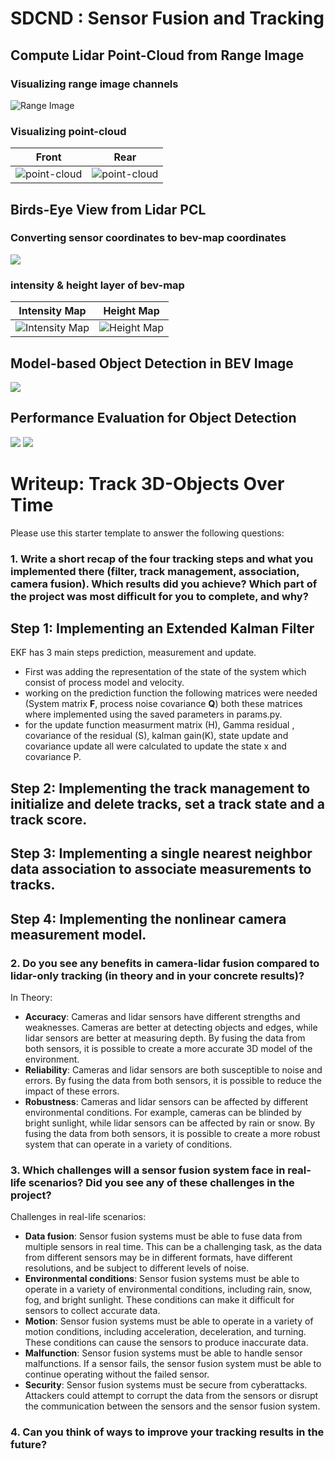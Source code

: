 
# SDCND : Sensor Fusion and Tracking

## Compute Lidar Point-Cloud from Range Image
### Visualizing range image channels
![Range Image](range_image_channels.png)

### Visualizing point-cloud

|             Front            |             Rear            |
|:----------------------------:|:---------------------------:|
| ![](Front.png "point-cloud") | ![](Rear.png "point-cloud") |

## Birds-Eye View from Lidar PCL

### Converting sensor coordinates to bev-map coordinates
![](BEV-map.png)
### intensity & height layer of bev-map
|             Intensity Map              |            Height Map            |
|:--------------------------------------:|:--------------------------------:|
| ![](img_intensity.png "Intensity Map") | ![](height_map.png "Height Map") |

## Model-based Object Detection in BEV Image
![](labels-detected-objects-screenshot.png)

## Performance Evaluation for Object Detection

![](performance_metrics.png)
![](precision-recall.png)

# Writeup: Track 3D-Objects Over Time

Please use this starter template to answer the following questions:

### 1. Write a short recap of the four tracking steps and what you implemented there (filter, track management, association, camera fusion). Which results did you achieve? Which part of the project was most difficult for you to complete, and why?
## Step 1: Implementing an Extended Kalman Filter
EKF has 3 main steps prediction, measurement and update.
- First was adding the representation of the state of the system which consist of process model and velocity.
- working on the prediction function the following matrices were needed (System matrix **F**, process noise covariance **Q**) both these matrices where implemented using the saved parameters in params.py.
- for the update function measurment matrix (H), Gamma residual , covariance of the residual (S), kalman gain(K), state update and covariance update all were calculated to update the state x and covariance P.

## Step 2: Implementing the track management to initialize and delete tracks, set a track state and a track score.

## Step 3: Implementing a single nearest neighbor data association to associate measurements to tracks.

## Step 4: Implementing the nonlinear camera measurement model.

### 2. Do you see any benefits in camera-lidar fusion compared to lidar-only tracking (in theory and in your concrete results)? 
In Theory:
- **Accuracy**: Cameras and lidar sensors have different strengths and weaknesses. Cameras are better at detecting objects and edges, while lidar sensors are better at measuring depth. By fusing the data from both sensors, it is possible to create a more accurate 3D model of the environment.
- **Reliability**: Cameras and lidar sensors are both susceptible to noise and errors. By fusing the data from both sensors, it is possible to reduce the impact of these errors.
- **Robustness**: Cameras and lidar sensors can be affected by different environmental conditions. For example, cameras can be blinded by bright sunlight, while lidar sensors can be affected by rain or snow. By fusing the data from both sensors, it is possible to create a more robust system that can operate in a variety of conditions.


### 3. Which challenges will a sensor fusion system face in real-life scenarios? Did you see any of these challenges in the project?
Challenges in real-life scenarios:
- **Data fusion**: Sensor fusion systems must be able to fuse data from multiple sensors in real time. This can be a challenging task, as the data from different sensors may be in different formats, have different resolutions, and be subject to different levels of noise.
- **Environmental conditions**: Sensor fusion systems must be able to operate in a variety of environmental conditions, including rain, snow, fog, and bright sunlight. These conditions can make it difficult for sensors to collect accurate data.
- **Motion**: Sensor fusion systems must be able to operate in a variety of motion conditions, including acceleration, deceleration, and turning. These conditions can cause the sensors to produce inaccurate data.
- **Malfunction**: Sensor fusion systems must be able to handle sensor malfunctions. If a sensor fails, the sensor fusion system must be able to continue operating without the failed sensor.
- **Security**: Sensor fusion systems must be secure from cyberattacks. Attackers could attempt to corrupt the data from the sensors or disrupt the communication between the sensors and the sensor fusion system.

### 4. Can you think of ways to improve your tracking results in the future?

